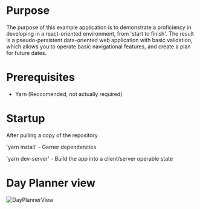 # Purpose

The purpose of this example application is to demonstrate a proficiency in
developing in a react-oriented environment, from 'start to finish'. The result is
a pseudo-persistent data-oriented web application with basic validation, which allows
you to operate basic navigational features, and create a plan for future dates.

# Prerequisites

- Yarn (Reccomended, not actually required)

# Startup

After pulling a copy of the repository

'yarn install' - Garner dependencies

'yarn dev-server' - Build the app into a client/server operable state

# Day Planner view

![DayPlannerView](../master/docs/dayplannerexample.PNG)
